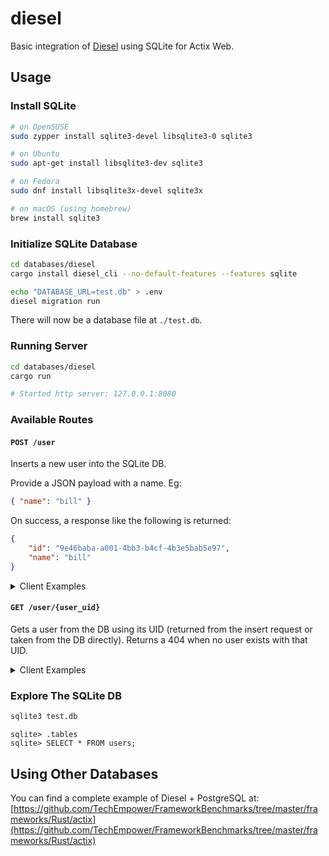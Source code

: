 # diesel

Basic integration of [Diesel](https://diesel.rs/) using SQLite for Actix Web.

## Usage

### Install SQLite

```sh
# on OpenSUSE
sudo zypper install sqlite3-devel libsqlite3-0 sqlite3

# on Ubuntu
sudo apt-get install libsqlite3-dev sqlite3

# on Fedora
sudo dnf install libsqlite3x-devel sqlite3x

# on macOS (using homebrew)
brew install sqlite3
```

### Initialize SQLite Database

```sh
cd databases/diesel
cargo install diesel_cli --no-default-features --features sqlite

echo "DATABASE_URL=test.db" > .env
diesel migration run
```

There will now be a database file at `./test.db`.

### Running Server

```sh
cd databases/diesel
cargo run

# Started http server: 127.0.0.1:8080
```

### Available Routes

#### `POST /user`

Inserts a new user into the SQLite DB.

Provide a JSON payload with a name. Eg:
```json
{ "name": "bill" }
```

On success, a response like the following is returned:
```json
{
    "id": "9e46baba-a001-4bb3-b4cf-4b3e5bab5e97",
    "name": "bill"
}
```

<details>
  <summary>Client Examples</summary>

  Using [HTTPie](https://httpie.org/):
  ```sh
  http POST localhost:8080/user name=bill
  ```

  Using cURL:
  ```sh
  curl -S -X POST --header "Content-Type: application/json" --data '{"name":"bill"}' http://localhost:8080/user
  ```
</details>

#### `GET /user/{user_uid}`

Gets a user from the DB using its UID (returned from the insert request or taken from the DB directly). Returns a 404 when no user exists with that UID.

<details>
  <summary>Client Examples</summary>

  Using [HTTPie](https://httpie.org/):
  ```sh
  http localhost:8080/user/9e46baba-a001-4bb3-b4cf-4b3e5bab5e97
  ```

  Using cURL:
  ```sh
  curl -S http://localhost:8080/user/9e46baba-a001-4bb3-b4cf-4b3e5bab5e97
  ```
</details>

### Explore The SQLite DB

```sh
sqlite3 test.db
```

```
sqlite> .tables
sqlite> SELECT * FROM users;
```


## Using Other Databases

You can find a complete example of Diesel + PostgreSQL at: [https://github.com/TechEmpower/FrameworkBenchmarks/tree/master/frameworks/Rust/actix](https://github.com/TechEmpower/FrameworkBenchmarks/tree/master/frameworks/Rust/actix)
